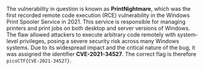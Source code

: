 The vulnerability in question is known as **PrintNightmare**, which was the first recorded remote code execution (RCE) vulnerability in the Windows Print Spooler Service in 2021. This service is responsible for managing printers and print jobs on both desktop and server versions of Windows. The flaw allowed attackers to execute arbitrary code remotely with system-level privileges, posing a severe security risk across many Windows systems. Due to its widespread impact and the critical nature of the bug, it was assigned the identifier **CVE-2021-34527**. The correct flag is therefore `picoCTF{CVE-2021-34527}`.
